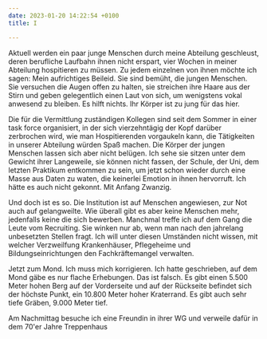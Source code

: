```yaml
---
date: 2023-01-20 14:22:54 +0100
title: I

---
```

Aktuell werden ein paar junge Menschen durch meine Abteilung geschleust, deren berufliche Laufbahn ihnen nicht erspart, vier Wochen in meiner Abteilung hospitieren zu müssen. Zu jedem einzelnen von ihnen möchte ich sagen: Mein aufrichtiges Beileid. Sie sind bemüht, die jungen Menschen. Sie versuchen die Augen offen zu halten, sie streichen ihre Haare aus der Stirn und geben gelegentlich einen Laut von sich, um wenigstens vokal anwesend zu bleiben. Es hilft nichts. Ihr Körper ist zu jung für das hier.

Die für die Vermittlung zuständigen Kollegen sind seit dem Sommer in einer task force organisiert, in der sich vierzehntägig der Kopf darüber zerbrochen wird, wie man Hospitierenden vorgaukeln kann, die Tätigkeiten in unserer Abteilung würden Spaß machen. Die Körper der jungen Menschen lassen sich aber nicht belügen. Ich sehe sie sitzen unter dem Gewicht ihrer Langeweile, sie können nicht fassen, der Schule, der Uni, dem letzten Praktikum entkommen zu sein, um jetzt schon wieder durch eine Masse aus Daten zu waten, die keinerlei Emotion in ihnen hervorruft. Ich hätte es auch nicht gekonnt. Mit Anfang Zwanzig.

Und doch ist es so. Die Institution ist auf Menschen angewiesen, zur Not auch auf gelangweilte. Wie überall gibt es aber keine Menschen mehr, jedenfalls keine die sich bewerben. Manchmal treffe ich auf dem Gang die Leute vom Recruiting. Sie winken nur ab, wenn man nach den jahrelang unbesetzten Stellen fragt. Ich will unter diesen Umständen nicht wissen, mit welcher Verzweilfung Krankenhäuser, Pflegeheime und Bildungseinrichtungen den Fachkräftemangel verwalten.

Jetzt zum Mond. Ich muss mich korrigieren. Ich hatte geschrieben, auf dem Mond gäbe es nur flache Erhebungen. Das ist falsch. Es gibt einen 5.500 Meter hohen Berg auf der Vorderseite und auf der Rückseite befindet sich der höchste Punkt, ein 10.800 Meter hoher Kraterrand. Es gibt auch sehr tiefe Gräben, 9.000 Meter tief.

Am Nachmittag besuche ich eine Freundin in ihrer WG und verweile dafür in dem 70'er Jahre Treppenhaus